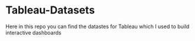 # Tableau-Datasets #        

Here in this repo you can find the datastes for Tableau which I used to build interactive dashboards          
     
    
       
   
     
  
      
   
    
 
